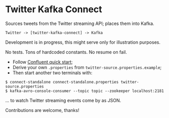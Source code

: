 Twitter Kafka Connect
=====================

Sources tweets from the Twitter streaming API; places them into Kafka.

    Twitter -> [twitter-kafka-connect] -> Kafka

Development is in progress, this might serve only for illustration purposes. 

No tests. Tons of hardcoded constants. No resume on fail. 

 - Follow [Confluent quick start](http://docs.confluent.io/2.0.0/quickstart.html);
 - Derive your own `.properties` from `twitter-source.properties.example`;
 - Then start another two terminals with:

```shell
$ connect-standalone connect-standalone.properties twitter-source.properties  
$ kafka-avro-console-consumer --topic topic --zookeeper localhost:2181
```
... to watch Twitter streaming events come by as JSON.

Contributions are welcome, thanks!

